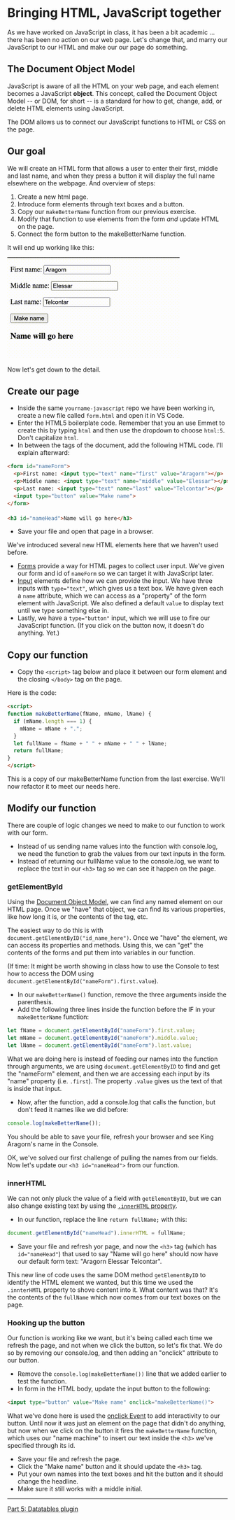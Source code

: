 # Bringing HTML, JavaScript together

As we have worked on JavaScript in class, it has been a bit academic ... there has been no action on our web page. Let's change that, and marry our JavaScript to our HTML and make our our page do something.

## The Document Object Model

JavaScript is aware of all the HTML on your web page, and each element becomes a JavaScript **object**. This concept, called the Document Object Model -- or DOM, for short -- is a standard for how to get, change, add, or delete HTML elements using JavaScript.

The DOM allows us to connect our JavaScript functions to HTML or CSS on the page.

## Our goal

We will create an HTML form that allows a user to enter their first, middle and last name, and when they press a button it will display the full name elsewhere on the webpage. And overview of steps:

1. Create a new html page.
2. Introduce form elements through text boxes and a button.
3. Copy our `makeBetterName` function from our previous exercise.
4. Modify that function to use elements from the form _and_ update HTML on the page.
5. Connect the form button to the makeBetterName function.

It will end up working like this:

![js-form](../images/js-form.gif)

Now let's get down to the detail.

## Create our page

- Inside the same `yourname-javascript` repo we have been working in, create a new file called `form.html` and open it in VS Code.
- Enter the HTML5 boilerplate code. Remember that you an use Emmet to create this by typing `html` and then use the dropdown to choose `html:5`. Don't capitalize `html`. 
- In between the <body> tags of the document, add the following HTML code. I'll explain afterward:

```html
<form id="nameForm">
  <p>First name: <input type="text" name="first" value="Aragorn"></p>
  <p>Middle name: <input type="text" name="middle" value="Elessar"></p>
  <p>Last name: <input type="text" name="last" value="Telcontar"></p>
  <input type="button" value="Make name">
</form> 

<h3 id="nameHead">Name will go here</h3>
```

- Save your file and open that page in a browser.

We've introduced several new HTML elements here that we haven't used before.

- [Forms](https://www.w3schools.com/html/html_form_elements.asp) provide a way for HTML pages to collect user input. We've given our form and id of `nameForm` so we can target it with JavaScript later.
- [Input](https://www.w3schools.com/html/html_form_input_types.asp) elements define how we can provide the input. We have three inputs with `type="text"`, which gives us a text box. We have given each a `name` attribute, which we can access as a "property" of the form element with JavaScript. We also defined a default `value` to display text until we type something else in.
- Lastly, we have a `type="button"` input, which we will use to fire our JavaScript function. (If you click on the button now, it doesn't do anything. Yet.)

## Copy our function

- Copy the `<script>` tag below and place it between our form element and the closing `</body>` tag on the page.

Here is the code:

```html
<script>
function makeBetterName(fName, mName, lName) {
  if (mName.length === 1) {
    mName = mName + ".";
  }
  let fullName = fName + " " + mName + " " + lName;
  return fullName;
}
</script>
```

This is a copy of our makeBetterName function from the last exercise. We'll now refactor it to meet our needs here.

## Modify our function

There are couple of logic changes we need to make to our function to work with our form.

- Instead of us sending name values into the function with console.log, we need the function to grab the values from our text inputs in the form.
- Instead of returning our fullName value to the console.log, we want to replace the text in our `<h3>` tag so we can see it happen on the page.

### getElementById

Using the [Document Object Model](https://www.w3schools.com/js/js_htmldom_elements.asp), we can find any named element on our HTML page. Once we "have" that object, we can find its various properties, like how long it is, or the contents of the tag, etc.

The easiest way to do this is with `document.getElementByID("id_name_here")`. Once we "have" the element, we can access its properties and methods. Using this, we can "get" the contents of the forms and put them into variables in our function.

(If time: It might be worth showing in class how to use the Console to test how to access the DOM using `document.getElementById("nameForm").first.value`).

- In our `makeBetterName()` function, remove the three arguments inside the parenthesis.
- Add the following three lines inside the function before the IF in your `makeBetterName` function:

```js
let fName = document.getElementById("nameForm").first.value;
let mName = document.getElementById("nameForm").middle.value;
let lName = document.getElementById("nameForm").last.value;
```

What we are doing here is instead of feeding our names into the function through arguments, we are using `document.getElementByID` to find and get the "nameForm" element, and then we are accessing each input by its "name" property (i.e. `.first`). The property `.value` gives us the text of that is inside that input.

- Now, after the function, add a console.log that calls the function, but don't feed it names like we did before:

```js
console.log(makeBetterName());
```

You should be able to save your file, refresh your browser and see King Aragorn's name in the Console.

OK, we've solved our first challenge of pulling the names from our fields. Now let's update our `<h3 id="nameHead">` from our function.

### innerHTML

We can not only pluck the value of a field with `getElementByID`, but we can also change existing text by using the [`.innerHTML` property](https://www.w3schools.com/js/js_htmldom_html.asp).

- In our function, replace the line `return fullName;` with this:

```js
document.getElementById("nameHead").innerHTML = fullName;
```

- Save your file and refresh yor page, and now the `<h3>` tag (which has `id="nameHead"`) that used to say  "Name will go here" should now have our default form text: "Aragorn Elessar Telcontar".

This new line of code uses the same DOM method `getElementByID` to identify the HTML element we wanted, but this time we used the `.innterHMTL` property to shove content into it. What content was that? It's the contents of the `fullName` which now comes from our text boxes on the page.

### Hooking up the button

Our function is working like we want, but it's being called each time we refresh the page, and not when we click the button, so let's fix that. We do so by removing our console.log, and then adding an "onclick" attribute to our button.

- Remove the `console.log(makeBetterName())` line that we added earlier to test the function.
- In form in the HTML body, update the input button to the following:

```html
<input type="button" value="Make name" onclick="makeBetterName()">
```

What we've done here is used the [onclick Event](https://www.w3schools.com/jsref/event_onclick.asp) to add interactivity to our button. Until now it was just an element on the page that didn't do anything, but now when we click on the button it fires the `makeBetterName` function, which uses our "name machine" to insert our text inside the `<h3>` we've specified through its id.

- Save your file and refresh the page.
- Click the "Make name" button and it should update the `<h3>` tag.
- Put your own names into the text boxes and hit the button and it should change the headline.
- Make sure it still works with a middle initial.

---

[Part 5: Datatables plugin](js-class-06.md)

